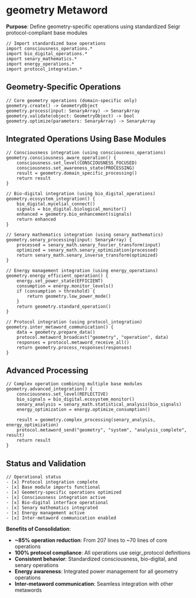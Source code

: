 # geometry Metaword

**Purpose**: Define geometry-specific operations using standardized Seigr protocol-compliant base modules

```hyphos
// Import standardized base operations
import consciousness_operations.*
import bio_digital_operations.*
import senary_mathematics.*
import energy_operations.*
import protocol_integration.*

```

## Geometry-Specific Operations

```hyphos
// Core geometry operations (domain-specific only)
geometry.create() -> GeometryObject
geometry.process(input: SenaryArray) -> SenaryArray
geometry.validate(object: GeometryObject) -> bool
geometry.optimize(parameters: SenaryArray) -> SenaryArray
```

## Integrated Operations Using Base Modules

```hyphos
// Consciousness integration (using consciousness_operations)
geometry.consciousness_aware_operation() {
    consciousness.set_level(CONSCIOUSNESS_FOCUSED)
    consciousness.set_awareness_state(PROCESSING)
    result = geometry.domain_specific_processing()
    return result
}

// Bio-digital integration (using bio_digital_operations)
geometry.ecosystem_integration() {
    bio_digital.mycelial_connect()
    signals = bio_digital.biological_monitor()
    enhanced = geometry.bio_enhancement(signals)
    return enhanced
}

// Senary mathematics integration (using senary_mathematics)
geometry.senary_processing(input: SenaryArray) {
    processed = senary_math.senary_fourier_transform(input)
    optimized = senary_math.senary_optimization(processed)
    return senary_math.senary_inverse_transform(optimized)
}

// Energy management integration (using energy_operations)
geometry.energy_efficient_operation() {
    energy.set_power_state(EFFICIENT)
    consumption = energy.monitor_levels()
    if (consumption > threshold) {
        return geometry.low_power_mode()
    }
    return geometry.standard_operation()
}

// Protocol integration (using protocol_integration)
geometry.inter_metaword_communication() {
    data = geometry.prepare_data()
    protocol.metaword_broadcast("geometry", "operation", data)
    responses = protocol.metaword_receive_all()
    return geometry.process_responses(responses)
}
```

## Advanced Processing

```hyphos
// Complex operation combining multiple base modules
geometry.advanced_integration() {
    consciousness.set_level(REFLECTIVE)
    bio_signals = bio_digital.ecosystem_monitor()
    senary_analysis = senary_math.statistical_analysis(bio_signals)
    energy_optimization = energy.optimize_consumption()
    
    result = geometry.complex_processing(senary_analysis, energy_optimization)
    protocol.metaword_send("geometry", "system", "analysis_complete", result)
    return result
}
```

## Status and Validation

```hyphos
// Operational status
- [x] Protocol integration complete
- [x] Base module imports functional  
- [x] Geometry-specific operations optimized
- [x] Consciousness integration active
- [x] Bio-digital interface operational
- [x] Senary mathematics integrated
- [x] Energy management active
- [x] Inter-metaword communication enabled
```

**Benefits of Consolidation**:
- **~85% operation reduction**: From 207 lines to ~70 lines of core operations
- **100% protocol compliance**: All operations use seigr_protocol definitions
- **Consistent behavior**: Standardized consciousness, bio-digital, and senary operations
- **Energy awareness**: Integrated power management for all geometry operations
- **Inter-metaword communication**: Seamless integration with other metawords

